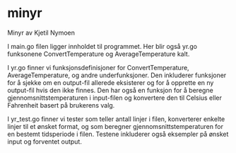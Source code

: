 # minyr

Minyr av Kjetil Nymoen

I main.go filen ligger innholdet til programmet. 
Her blir også yr.go funksonene ConvertTemperature 
og AverageTemperature kalt.

I yr.go finner vi funksjonsdefinisjoner for ConvertTemperature, AverageTemperature, og andre underfunksjoner. 
Den inkluderer funksjoner for å sjekke om en output-fil allerede eksisterer og for å opprette en ny output-fil hvis den ikke finnes. Den har også en funksjon for å beregne gjennomsnittstemperaturen i input-filen og konvertere den til Celsius eller Fahrenheit basert på brukerens valg.

I yr_test.go finner vi tester som teller antall linjer i filen, konverterer enkelte linjer til et ønsket format, og som beregner gjennomsnittstemperaturen for en bestemt tidsperiode i filen. Testene inkluderer også eksempler på ønsket input og forventet output.